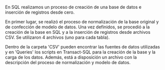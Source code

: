 En SQL realizamos un proceso de creación de una base de datos e inserción de registros desde cero.

En primer lugar, se realizó el proceso de normalización de la base original y de confección de modelo de datos. Una vez definidos, se procedió a la creación de la base en SQL y a la inserción de registros desde archivos CSV. Se utilizaron 4 archivos (uno para cada tabla).

Dentro de la carpeta 'CSV' pueden encontrar las fuentes de datos utilizadas y en 'Queries' los scripts en Transact-SQL para la creación de la base y la carga de los datos. Además, está a disposición un archivo con la descripción del proceso de normalización y modelo de datos.

